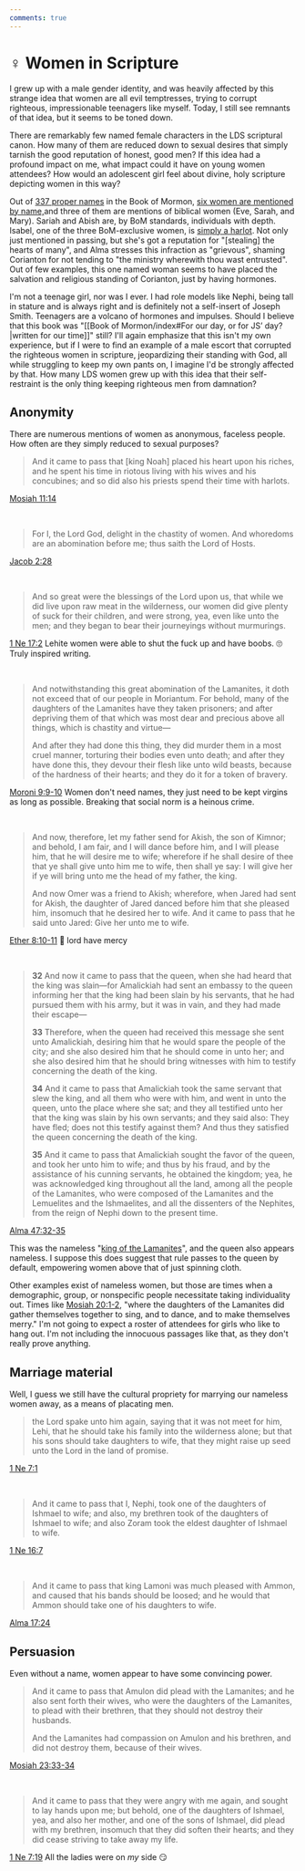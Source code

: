 ```yaml
---
comments: true
---
```


# ♀️ Women in Scripture

I grew up with a male gender identity, and was heavily affected by this strange idea that women are all evil temptresses, trying to corrupt righteous, impressionable teenagers like myself. Today, I still see remnants of that idea, but it seems to be toned down.

There are remarkably few named female characters in the LDS scriptural canon. How many of them are reduced down to sexual desires that simply tarnish the good reputation of honest, good men? If this idea had a profound impact on me, what impact could it have on young women attendees?
How would an adolescent girl feel about divine, holy scripture depicting women in this way?

Out of [337 proper names](https://eom.byu.edu/index.php/Book_of_Mormon_Names) in the Book of Mormon, [six women are mentioned by name,](https://eom.byu.edu/index.php/Women_in_the_Book_of_Mormon)and three of them are mentions of biblical women (Eve, Sarah, and Mary). 
Sariah and Abish are, by BoM standards, individuals with depth. Isabel, one of the three BoM-exclusive women, is [simply a harlot](https://www.churchofjesuschrist.org/study/scriptures/bofm/alma/39?lang=eng&id=3-5#p3). Not only just mentioned in passing, but she's got a reputation for "[stealing] the hearts of many", and Alma stresses this infraction as "grievous", shaming Corianton for not tending to "the ministry wherewith thou wast entrusted". Out of few examples, this one named woman seems to have placed the salvation and religious standing of Corianton, just by having hormones.

I'm not a teenage girl, nor was I ever. I had role models like Nephi, being tall in stature and is always right and is definitely not a self-insert of Joseph Smith. Teenagers are a volcano of hormones and impulses. Should I believe that this book was "[[Book of Mormon/index#For our day, or for JS’ day?|written for our time]]" still? I'll again emphasize that this isn't my own experience, but if I were to find an example of a male escort that corrupted the righteous women in scripture, jeopardizing their standing with God, all while struggling to keep my own pants on, I imagine I'd be strongly affected by that. How many LDS women grew up with this idea that their self-restraint is the only thing keeping righteous men from damnation?

## Anonymity
There are numerous mentions of women as anonymous, faceless people. How often are they simply reduced to sexual purposes?

>And it came to pass that [king Noah] placed his heart upon his riches, and he spent his time in riotous living with his wives and his concubines; and so did also his priests spend their time with harlots.

[Mosiah 11:14](https://www.churchofjesuschrist.org/study/scriptures/bofm/mosiah/11?lang=eng&id=14#13)

&nbsp;

>For I, the Lord God, delight in the chastity of women. And whoredoms are an abomination before me; thus saith the Lord of Hosts.

[Jacob 2:28](https://www.churchofjesuschrist.org/study/scriptures/bofm/jacob/2?lang=eng&id=p28#p28)

&nbsp;


>And so great were the blessings of the Lord upon us, that while we did live upon raw meat in the wilderness, our women did give plenty of suck for their children, and were strong, yea, even like unto the men; and they began to bear their journeyings without murmurings.

[1 Ne 17:2](https://www.churchofjesuschrist.org/study/scriptures/bofm/1-ne/17?lang=eng&id=p2#p2)
Lehite women were able to shut the fuck up and have boobs. 🙄 Truly inspired writing.

&nbsp;

>And notwithstanding this great abomination of the Lamanites, it doth not exceed that of our people in Moriantum. For behold, many of the daughters of the Lamanites have they taken prisoners; and after depriving them of that which was most dear and precious above all things, which is chastity and virtue—
>
>And after they had done this thing, they did murder them in a most cruel manner, torturing their bodies even unto death; and after they have done this, they devour their flesh like unto wild beasts, because of the hardness of their hearts; and they do it for a token of bravery.

[Moroni 9:9-10](https://www.churchofjesuschrist.org/study/scriptures/bofm/moro/9?lang=eng&id=p9-p10#p9)
Women don't need names, they just need to be kept virgins as long as possible. Breaking that social norm is a heinous crime.

&nbsp;

>And now, therefore, let my father send for Akish, the son of Kimnor; and behold, I am fair, and I will dance before him, and I will please him, that he will desire me to wife; wherefore if he shall desire of thee that ye shall give unto him me to wife, then shall ye say: I will give her if ye will bring unto me the head of my father, the king.
>
>And now Omer was a friend to Akish; wherefore, when Jared had sent for Akish, the daughter of Jared danced before him that she pleased him, insomuch that he desired her to wife. And it came to pass that he said unto Jared: Give her unto me to wife.

[Ether 8:10-11](https://www.churchofjesuschrist.org/study/scriptures/bofm/ether/8?lang=eng&id=10-11#9)
🥵 lord have mercy

&nbsp;

>**32** And now it came to pass that the queen, when she had heard that the king was slain—for Amalickiah had sent an embassy to the queen informing her that the king had been slain by his servants, that he had pursued them with his army, but it was in vain, and they had made their escape—
>
>**33** Therefore, when the queen had received this message she sent unto Amalickiah, desiring him that he would spare the people of the city; and she also desired him that he should come in unto her; and she also desired him that he should bring witnesses with him to testify concerning the death of the king.
>
>**34** And it came to pass that Amalickiah took the same servant that slew the king, and all them who were with him, and went in unto the queen, unto the place where she sat; and they all testified unto her that the king was slain by his own servants; and they said also: They have fled; does not this testify against them? And thus they satisfied the queen concerning the death of the king.
>
>**35** And it came to pass that Amalickiah sought the favor of the queen, and took her unto him to wife; and thus by his fraud, and by the assistance of his cunning servants, he obtained the kingdom; yea, he was acknowledged king throughout all the land, among all the people of the Lamanites, who were composed of the Lamanites and the Lemuelites and the Ishmaelites, and all the dissenters of the Nephites, from the reign of Nephi down to the present time.

[Alma 47:32-35](https://www.churchofjesuschrist.org/study/scriptures/bofm/alma/47?lang=eng&id=32-35#31)

This was the nameless "[king of the Lamanites](https://www.churchofjesuschrist.org/study/scriptures/bofm/alma/47?lang=eng&id=p1#p1)", and the queen also appears nameless. I suppose this does suggest that rule passes to the queen by default, empowering women above that of just spinning cloth.

Other examples exist of nameless women, but those are times when a demographic, group, or nonspecific people necessitate taking individuality out. Times like [Mosiah 20:1-2](https://www.churchofjesuschrist.org/study/scriptures/bofm/mosiah/20?lang=eng&id=1#p1), "where the daughters of the Lamanites did gather themselves together to sing, and to dance, and to make themselves merry." I'm not going to expect a roster of attendees for girls who like to hang out. I'm not including the innocuous passages like that, as they don't really prove anything.

## Marriage material
Well, I guess we still have the cultural propriety for marrying our nameless women away, as a means of placating men.

>the Lord spake unto him again, saying that it was not meet for him, Lehi, that he should take his family into the wilderness alone; but that his sons should take daughters to wife, that they might raise up seed unto the Lord in the land of promise.

[1 Ne 7:1](https://www.churchofjesuschrist.org/study/scriptures/bofm/1-ne/7?lang=eng&id=1#primary)

&nbsp;

>And it came to pass that I, Nephi, took one of the daughters of Ishmael to wife; and also, my brethren took of the daughters of Ishmael to wife; and also Zoram took the eldest daughter of Ishmael to wife.

[1 Ne 16:7](https://www.churchofjesuschrist.org/study/scriptures/bofm/1-ne/16?lang=eng&id=7#6)

&nbsp;

>And it came to pass that king Lamoni was much pleased with Ammon, and caused that his bands should be loosed; and he would that Ammon should take one of his daughters to wife.

[Alma 17:24](https://www.churchofjesuschrist.org/study/scriptures/bofm/alma/17?lang=eng&id=24#23)

## Persuasion
Even without a name, women appear to have some convincing power.

>And it came to pass that Amulon did plead with the Lamanites; and he also sent forth their wives, who were the daughters of the Lamanites, to plead with their brethren, that they should not destroy their husbands.
>
>And the Lamanites had compassion on Amulon and his brethren, and did not destroy them, because of their wives.

[Mosiah 23:33-34](https://www.churchofjesuschrist.org/study/scriptures/bofm/mosiah/23?lang=eng&id=p33-p34#p33)

&nbsp;

>And it came to pass that they were angry with me again, and sought to lay hands upon me; but behold, one of the daughters of Ishmael, yea, and also her mother, and one of the sons of Ishmael, did plead with my brethren, insomuch that they did soften their hearts; and they did cease striving to take away my life.

[1 Ne 7:19](https://www.churchofjesuschrist.org/study/scriptures/bofm/1-ne/7?lang=eng&id=p19#p19)
All the ladies were on *my* side 😏